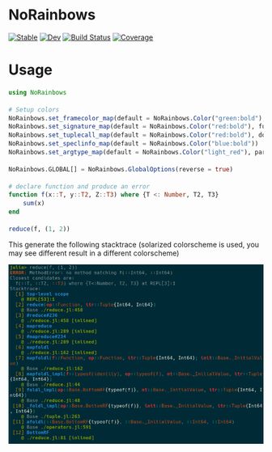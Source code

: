 # NoRainbows

[![Stable](https://img.shields.io/badge/docs-stable-blue.svg)](https://Arkoniak.github.io/NoRainbows.jl/stable)
[![Dev](https://img.shields.io/badge/docs-dev-blue.svg)](https://Arkoniak.github.io/NoRainbows.jl/dev)
[![Build Status](https://github.com/Arkoniak/NoRainbows.jl/workflows/CI/badge.svg)](https://github.com/Arkoniak/NoRainbows.jl/actions)
[![Coverage](https://codecov.io/gh/Arkoniak/NoRainbows.jl/branch/master/graph/badge.svg)](https://codecov.io/gh/Arkoniak/NoRainbows.jl)

# Usage

```julia
using NoRainbows

# Setup colors
NoRainbows.set_framecolor_map(default = NoRainbows.Color("green:bold"), frameno = NoRainbows.Color("yellow"))
NoRainbows.set_signature_map(default = NoRainbows.Color("red:bold"), funcname = NoRainbows.Color("blue:bold"))
NoRainbows.set_tuplecall_map(default = NoRainbows.Color("red:bold"), doublecolon = NoRainbows.Color("cyan"), comma = NoRainbows.Color("cyan"), brackets = NoRainbows.Color("cyan"), semicolon = NoRainbows.Color("cyan"))
NoRainbows.set_speclinfo_map(default = NoRainbows.Color("blue:bold"))
NoRainbows.set_argtype_map(default = NoRainbows.Color("light_red"), paramtypearg = NoRainbows.Color("white"))

NoRainbows.GLOBAL[] = NoRainbows.GlobalOptions(reverse = true)

# declare function and produce an error
function f(x::T, y::T2, Z::T3) where {T <: Number, T2, T3}
    sum(x)
end

reduce(f, (1, 2))
```

This generate the following stacktrace (solarized colorscheme is used, you may see different result in a different colorscheme)

![christmastree](images/christmas_tree2.png)
